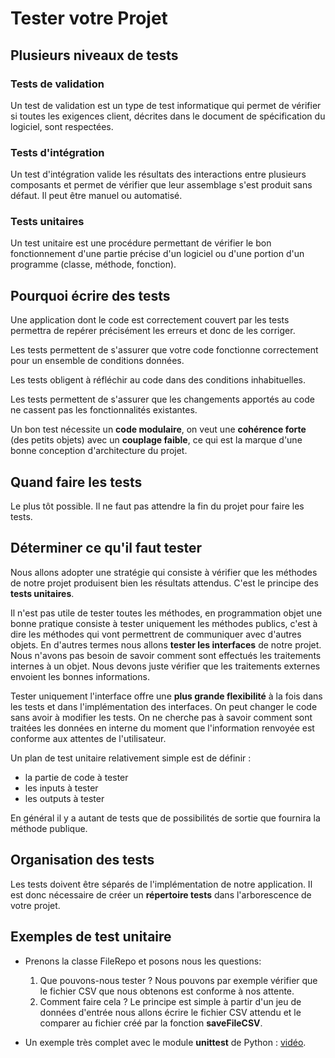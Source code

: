 # Tester votre Projet

## Plusieurs niveaux de tests
### Tests de validation

Un test de validation est un type de test informatique qui permet de vérifier si toutes les exigences client, décrites dans le document de spécification du logiciel, sont respectées.

### Tests d'intégration

Un test d'intégration valide les résultats des interactions entre plusieurs composants et permet de vérifier que leur assemblage s'est produit sans défaut. Il peut être manuel ou automatisé.

### Tests unitaires

Un test unitaire est une procédure permettant de vérifier le bon fonctionnement d'une partie précise d'un logiciel ou d'une portion d'un programme (classe, méthode, fonction).

## Pourquoi écrire des tests

Une application dont le code est correctement couvert par les tests permettra de repérer précisément les erreurs et donc de les corriger.

Les tests permettent de s'assurer que votre code fonctionne correctement pour un ensemble de conditions données.

Les tests obligent à réfléchir au code dans des conditions inhabituelles.

Les tests permettent de s'assurer que les changements apportés au code ne cassent pas les fonctionnalités existantes.

Un bon test nécessite un **code modulaire**, on veut une **cohérence forte** (des petits objets) avec un **couplage faible**, ce qui est la marque d'une bonne conception d'architecture du projet.

## Quand faire les tests

Le plus tôt possible. Il ne faut pas attendre la fin du projet pour faire les tests.

## Déterminer ce qu'il faut tester

Nous allons adopter une stratégie qui consiste à vérifier que les méthodes de notre projet produisent bien les résultats attendus. C'est le principe des **tests unitaires**. 

Il n'est pas utile de tester toutes les méthodes, en programmation objet une bonne pratique consiste à tester uniquement les méthodes publics, c'est à dire les méthodes qui vont permettrent de communiquer avec d'autres objets. En d'autres termes nous allons **tester les interfaces** de notre projet. Nous n'avons pas besoin de savoir comment sont effectués les traitements internes à un objet. Nous devons juste vérifier que les traitements externes envoient les bonnes informations. 

Tester uniquement l'interface offre une **plus grande flexibilité** à la fois dans les tests et dans l'implémentation des interfaces. On peut changer le code sans avoir à modifier les tests. On ne cherche pas à savoir comment sont traitées les données en interne du moment que l'information renvoyée est conforme aux attentes de l'utilisateur.

Un plan de test unitaire relativement simple est de définir : 

* la partie de code à tester
* les inputs à tester
* les outputs à tester

En général il y a autant de tests que de possibilités de sortie que fournira la méthode publique.

## Organisation des tests

Les tests doivent être séparés de l'implémentation de notre application. Il est donc nécessaire de créer un **répertoire tests** dans l'arborescence de votre projet.

## Exemples de test unitaire

* Prenons la classe FileRepo et posons nous les questions:  

	1. Que pouvons-nous tester ? Nous pouvons par exemple vérifier que le fichier CSV que nous obtenons est conforme à nos attente. 
	1. Comment faire cela ? Le principe est simple à partir d'un jeu de données d'entrée nous allons écrire le fichier CSV attendu et le comparer au fichier créé par la fonction **saveFileCSV**.

* Un exemple très complet avec le module **unittest** de Python : [vidéo](https://www.youtube.com/watch?v=apgReCCAQr4).



